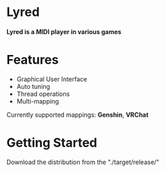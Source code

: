 # Lyred

#### Lyred is a MIDI player in various games

# Features

- Graphical User Interface
- Auto tuning
- Thread operations
- Multi-mapping

Currently supported mappings: **Genshin**, **VRChat**

# Getting Started

Download the distribution from the "./target/release/"